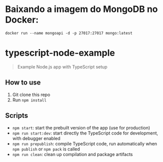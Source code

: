 # Baixando a imagem do MongoDB no Docker:

```
docker run --name mongoapi -d -p 27017:27017 mongo:latest
```

#

# typescript-node-example

> Example Node.js app with TypeScript setup

## How to use

1. Git clone this repo
2. Run `npm install`

## Scripts

- `npm start`: start the prebuilt version of the app (use for production)
- `npm run start:dev`: start directly the TypeScript code for development, with debugger enabled
- `npm run prepublish`: compile TypeScript code, run automatically when `npm publish` or `npm pack` is called
- `npm run clean`: clean up compilation and package artifacts